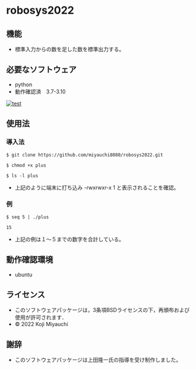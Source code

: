 # robosys2022
## 機能
* 標準入力からの数を足した数を標準出力する。

## 必要なソフトウェア
* python
* 動作確認済　3.7-3.10

[![test](https://github.com/miyauchi8080/robosys2022/actions/workflows/test.yml/badge.svg?branch=main)](https://github.com/miyauchi8080/robosys2022/actions/workflows/test.yml)

## 使用法

### 導入法
~~~
$ git clone https://github.com/miyauchi8080/robosys2022.git

$ chmod +x plus

$ ls -l plus
~~~
* 上記のように端末に打ち込み -rwxrwxr-x 1 と表示されることを確認。

### 例　
~~~
$ seq 5 | ./plus

15
~~~
* 上記の例は１～５までの数字を合計している。

## 動作確認環境
* ubuntu

## ライセンス

* このソフトウェアパッケージは，3条項BSDライセンスの下，再頒布および使用が許可されます．
* © 2022 Koji Miyauchi

## 謝辞
* このソフトウェアパッケージは上田隆一氏の指導を受け制作しました。
